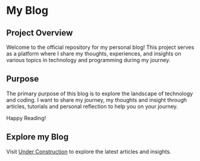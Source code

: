 # My Blog

## Project Overview

Welcome to the official repository for my personal blog! This project serves as a platform where I share my thoughts, experiences, and insights on various topics in technology and programming during my journey.

## Purpose

The primary purpose of this blog is to explore the landscape of technology and coding. I want to share my journey, my thoughts and insight through articles, tutorials and personal reflection to help you on your journey. 

Happy Reading!

## Explore my Blog

Visit [Under Construction](#) to explore the latest articles and insights.


